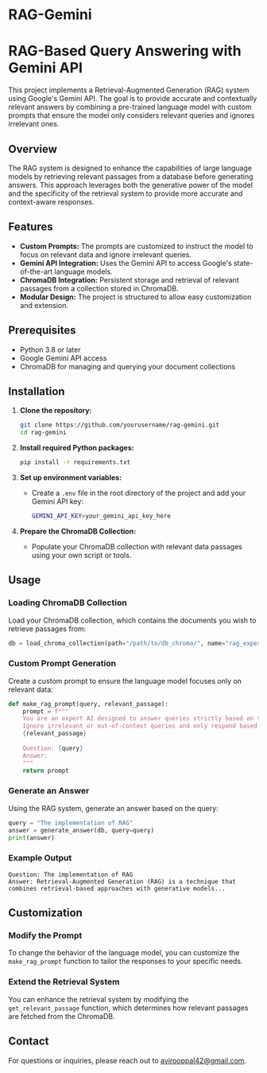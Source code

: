 # RAG-Gemini

# RAG-Based Query Answering with Gemini API

This project implements a Retrieval-Augmented Generation (RAG) system using Google's Gemini API. The goal is to provide accurate and contextually relevant answers by combining a pre-trained language model with custom prompts that ensure the model only considers relevant queries and ignores irrelevant ones.

## Overview

The RAG system is designed to enhance the capabilities of large language models by retrieving relevant passages from a database before generating answers. This approach leverages both the generative power of the model and the specificity of the retrieval system to provide more accurate and context-aware responses.

## Features

- **Custom Prompts:** The prompts are customized to instruct the model to focus on relevant data and ignore irrelevant queries.
- **Gemini API Integration:** Uses the Gemini API to access Google's state-of-the-art language models.
- **ChromaDB Integration:** Persistent storage and retrieval of relevant passages from a collection stored in ChromaDB.
- **Modular Design:** The project is structured to allow easy customization and extension.

## Prerequisites

- Python 3.8 or later
- Google Gemini API access
- ChromaDB for managing and querying your document collections

## Installation

1. **Clone the repository:**
   ```bash
   git clone https://github.com/yourusername/rag-gemini.git
   cd rag-gemini
   ```

2. **Install required Python packages:**
   ```bash
   pip install -r requirements.txt
   ```

3. **Set up environment variables:**

   - Create a `.env` file in the root directory of the project and add your Gemini API key:

     ```bash
     GEMINI_API_KEY=your_gemini_api_key_here
     ```

4. **Prepare the ChromaDB Collection:**
   - Populate your ChromaDB collection with relevant data passages using your own script or tools.

## Usage

### Loading ChromaDB Collection

Load your ChromaDB collection, which contains the documents you wish to retrieve passages from:

```python
db = load_chroma_collection(path="/path/to/db_chroma/", name="rag_experiment")
```

### Custom Prompt Generation

Create a custom prompt to ensure the language model focuses only on relevant data:

```python
def make_rag_prompt(query, relevant_passage):
    prompt = f"""
    You are an expert AI designed to answer queries strictly based on the provided information.
    Ignore irrelevant or out-of-context queries and only respond based on the following passage:
    {relevant_passage}
    
    Question: {query}
    Answer:
    """
    return prompt
```

### Generate an Answer

Using the RAG system, generate an answer based on the query:

```python
query = "The implementation of RAG"
answer = generate_answer(db, query=query)
print(answer)
```

### Example Output

```text
Question: The implementation of RAG
Answer: Retrieval-Augmented Generation (RAG) is a technique that combines retrieval-based approaches with generative models...
```

## Customization

### Modify the Prompt

To change the behavior of the language model, you can customize the `make_rag_prompt` function to tailor the responses to your specific needs.

### Extend the Retrieval System

You can enhance the retrieval system by modifying the `get_relevant_passage` function, which determines how relevant passages are fetched from the ChromaDB.

## Contact

For questions or inquiries, please reach out to avirooppal42@gmail.com.
